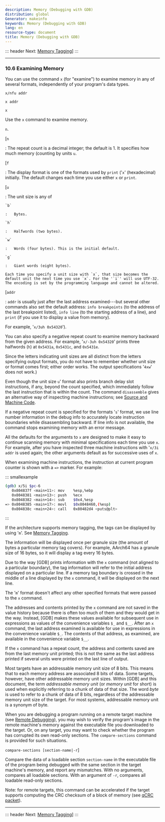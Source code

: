 ```yaml
---
description: Memory (Debugging with GDB)
distribution: global
Generator: makeinfo
keywords: Memory (Debugging with GDB)
lang: en
resource-type: document
title: Memory (Debugging with GDB)
---
```

::: header
Next: [Memory Tagging](Memory-Tagging.html#Memory-Tagging)]
:::

---

### 10.6 Examining Memory

You can use the command `x` (for "examine") to examine memory in any of several formats, independently of your program's data types.

`x/nfu addr`

`x addr`

`x`

Use the `x` command to examine memory.

`n`.

[`n`

:   The repeat count is a decimal integer; the default is 1. It specifies how much memory (counting by units `u`.

[`f`

:   The display format is one of the formats used by `print` ('`x`' (hexadecimal) initially. The default changes each time you use either `x` or `print`.

[`u`

:   The unit size is any of

```
`b`

:   Bytes.

`h`

:   Halfwords (two bytes).

`w`

:   Words (four bytes). This is the initial default.

`g`

:   Giant words (eight bytes).

Each time you specify a unit size with `x`, that size becomes the default unit the next time you use `x`. For the '`i`' will use UTF-32. The encoding is set by the programming language and cannot be altered.
```

[`addr`

:   `addr` is usually just after the last address examined---but several other commands also set the default address: `info breakpoints` (to the address of the last breakpoint listed), `info line` (to the starting address of a line), and `print` (if you use it to display a value from memory).

For example, '`x/3uh 0x54320`').

You can also specify a negative repeat count to examine memory backward from the given address. For example, '`x/-3uh 0x54320`' prints three halfwords (`h`) at `0x5431a`, `0x5431c`, and `0x5431e`.

Since the letters indicating unit sizes are all distinct from the letters specifying output formats, you do not have to remember whether unit size or format comes first; either order works. The output specifications '`4xw`' does not work.)

Even though the unit size `u`' format also prints branch delay slot instructions, if any, beyond the count specified, which immediately follow the last instruction that is within the count. The command `disassemble` gives an alternative way of inspecting machine instructions; see [Source and Machine Code](Machine-Code.html#Machine-Code).

If a negative repeat count is specified for the formats '`s`' format, we use line number information in the debug info to accurately locate instruction boundaries while disassembling backward. If line info is not available, the command stops examining memory with an error message.

All the defaults for the arguments to `x` are designed to make it easy to continue scanning memory with minimal specifications each time you use `x`. For example, after you have inspected three machine instructions with '`x/3i addr` is used again; the other arguments default as for successive uses of `x`.

When examining machine instructions, the instruction at current program counter is shown with a `=>` marker. For example:

::: smallexample

```bash
(gdb) x/5i $pc-6
   0x804837f <main+11>: mov    %esp,%ebp
   0x8048381 <main+13>: push   %ecx
   0x8048382 <main+14>: sub    $0x4,%esp
=> 0x8048385 <main+17>: movl   $0x8048460,(%esp)
   0x804838c <main+24>: call   0x80482d4 <puts@plt>
```

:::

If the architecture supports memory tagging, the tags can be displayed by using '`m`'. See [Memory Tagging](Memory-Tagging.html#Memory-Tagging).

The information will be displayed once per granule size (the amount of bytes a particular memory tag covers). For example, AArch64 has a granule size of 16 bytes, so it will display a tag every 16 bytes.

Due to the way [GDB] prints information with the `x` command (not aligned to a particular boundary), the tag information will refer to the initial address displayed on a particular line. If a memory tag boundary is crossed in the middle of a line displayed by the `x` command, it will be displayed on the next line.

The '`m`' format doesn't affect any other specified formats that were passed to the `x` command.

The addresses and contents printed by the `x` command are not saved in the value history because there is often too much of them and they would get in the way. Instead, [GDB] makes these values available for subsequent use in expressions as values of the convenience variables `$_` and `$__`. After an `x` command, the last address examined is available for use in expressions in the convenience variable `$_`. The contents of that address, as examined, are available in the convenience variable `$__`.

If the `x` command has a repeat count, the address and contents saved are from the last memory unit printed; this is not the same as the last address printed if several units were printed on the last line of output.

Most targets have an addressable memory unit size of 8 bits. This means that to each memory address are associated 8 bits of data. Some targets, however, have other addressable memory unit sizes. Within [GDB] and this document, the term *addressable memory unit* (or *memory unit* for short) is used when explicitly referring to a chunk of data of that size. The word *byte* is used to refer to a chunk of data of 8 bits, regardless of the addressable memory unit size of the target. For most systems, addressable memory unit is a synonym of byte.

When you are debugging a program running on a remote target machine (see [Remote Debugging](Remote-Debugging.html#Remote-Debugging)), you may wish to verify the program's image in the remote machine's memory against the executable file you downloaded to the target. Or, on any target, you may want to check whether the program has corrupted its own read-only sections. The `compare-sections` command is provided for such situations.

`compare-sections [section-name|-r`]

Compare the data of a loadable section `section-name` in the executable file of the program being debugged with the same section in the target machine's memory, and report any mismatches. With no arguments, compares all loadable sections. With an argument of `-r`, compares all loadable read-only sections.

Note: for remote targets, this command can be accelerated if the target supports computing the CRC checksum of a block of memory (see [qCRC packet](General-Query-Packets.html#qCRC-packet)).

---

::: header
Next: [Memory Tagging](Memory-Tagging.html#Memory-Tagging)]
:::
